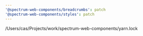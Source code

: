 ```yaml
---
'@spectrum-web-components/breadcrumbs': patch
'@spectrum-web-components/styles': patch
---
```


/Users/cas/Projects/work/spectrum-web-components/yarn.lock
